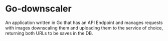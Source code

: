 # Go-downscaler
An application written in Go that has an API Endpoint and manages requests with images downscaling them and uploading them to the service of choice, returning both URLs to be saves in the DB.
